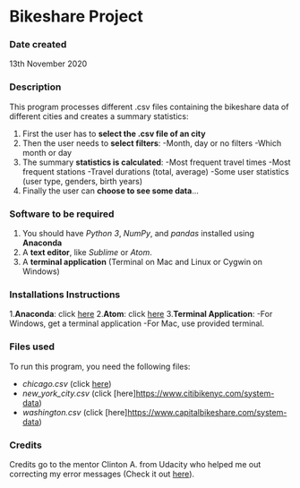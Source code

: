 # Bikeshare Project

### Date created
13th November 2020

### Description
This program processes different .csv files containing the bikeshare data of different cities and creates a summary statistics:

1. First the user has to **select the .csv file of an city**
2. Then the user needs to **select filters**:
   -Month, day or no filters
   -Which month or day
3. The summary **statistics is calculated**:
   -Most frequent travel times
   -Most frequent stations
   -Travel durations (total, average)
   -Some user statistics (user type, genders, birth years)
4. Finally the user can **choose to see some data**...

### Software to be required
1. You should have _Python 3_, _NumPy_, and _pandas_ installed using **Anaconda**
2. A **text editor**, like _Sublime_ or _Atom_.
3. A **terminal application** (Terminal on Mac and Linux or Cygwin on Windows)

### Installations Instructions
1.**Anaconda**: click [here](https://docs.anaconda.com/anaconda/navigator/tutorials/pandas/)
2.**Atom**: click [here](https://atom.io/)
3.**Terminal Application**:
  -For Windows, get a terminal application
  -For Mac, use provided terminal.

### Files used
To run this program, you need the following files:
- _chicago.csv_ (click [here](https://www.divvybikes.com/system-data))
- _new_york_city.csv_ (click [here]https://www.citibikenyc.com/system-data)
- _washington.csv_ (click [here]https://www.capitalbikeshare.com/system-data)


### Credits
Credits go to the mentor Clinton A. from Udacity who helped me out correcting my error messages (Check it out [here](https://knowledge.udacity.com/questions/367104)).
